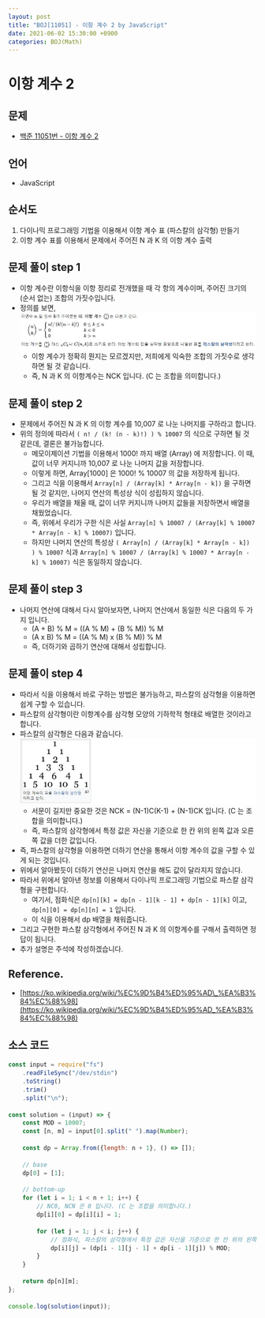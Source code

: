 ```yaml
---
layout: post
title: "BOJ[11051] - 이항 계수 2 by JavaScript"
date: 2021-06-02 15:30:00 +0900
categories: BOJ(Math)
---
```


# 이항 계수 2

## 문제

- [백준 11051번 - 이항 계수 2](https://www.acmicpc.net/problem/11051)

## 언어

- JavaScript

## 순서도

1. 다이나믹 프로그래밍 기법을 이용해서 이항 계수 표 (파스칼의 삼각형) 만들기
2. 이항 계수 표를 이용해서 문제에서 주어진 N 과 K 의 이항 계수 출력

## 문제 풀이 step 1

- 이항 계수란 이항식을 이항 정리로 전개했을 때 각 항의 계수이며, 주어진 크기의 (순서 없는) 조합의 가짓수입니다.
- 정의를 보면,
  ![백준 11051번 이항 계수 2 의 이항 계수 정의 사진](/public/img/BOJ-Math/BOJ-11051-1.JPG)
  - 이항 계수가 정확히 뭔지는 모르겠지만, 저희에게 익숙한 조합의 가짓수로 생각하면 될 것 같습니다.
  - 즉, N 과 K 의 이항계수는 NCK 입니다. (C 는 조합을 의미합니다.)

## 문제 풀이 step 2

- 문제에서 주어진 N 과 K 의 이항 계수를 10,007 로 나눈 나머지를 구하라고 합니다.
- 위의 정의에 따라서 `( n! / (k! (n - k)!) ) % 10007` 의 식으로 구하면 될 것 같은데, 결론은 불가능합니다.
  - 메모이제이션 기법을 이용해서 1000! 까지 배열 (Array) 에 저장합니다. 이 때, 값이 너무 커지니까 10,007 로 나눈 나머지 값을 저장합니다.
  - 이렇게 하면, Array[1000] 은 1000! % 10007 의 값을 저장하게 됩니다.
  - 그리고 식을 이용해서 `Array[n] / (Array[k] * Array[n - k])` 을 구하면 될 것 같지만, 나머지 연산의 특성상 식이 성립하지 않습니다.
  - 우리가 배열을 채울 때, 값이 너무 커지니까 나머지 값들을 저장하면서 배열을 채웠었습니다.
  - 즉, 위에서 우리가 구한 식은 사실 `Array[n] % 10007 / (Array[k] % 10007 * Array[n - k] % 10007)` 입니다.
  - 하지만 나머지 연산의 특성상 `( Array[n] / (Array[k] * Array[n - k]) ) % 10007` 식과 `Array[n] % 10007 / (Array[k] % 10007 * Array[n - k] % 10007)` 식은 동일하지 않습니다.

## 문제 풀이 step 3

- 나머지 연산에 대해서 다시 알아보자면, 나머지 연산에서 동일한 식은 다음의 두 가지 입니다.
  - (A + B) % M = ((A % M) + (B % M)) % M
  - (A x B) % M = ((A % M) x (B % M)) % M
  - 즉, 더하기와 곱하기 연산에 대해서 성립합니다.

## 문제 풀이 step 4

- 따라서 식을 이용해서 바로 구하는 방법은 불가능하고, 파스칼의 삼각형을 이용하면 쉽게 구할 수 있습니다.
- 파스칼의 삼각형이란 이항계수를 삼각형 모양의 기하학적 형태로 배열한 것이라고 합니다.
- 파스칼의 삼각형은 다음과 같습니다.
  ![백준 11051번 이항 계수 2 의 파스칼의 삼각형 사진](/public/img/BOJ-Math/BOJ-11051-2.JPG)
  - 서문이 길지만 중요한 것은 NCK = (N-1)C(K-1) + (N-1)CK 입니다. (C 는 조합을 의미합니다.)
  - 즉, 파스칼의 삼각형에서 특정 값은 자신을 기준으로 한 칸 위의 왼쪽 값과 오른쪽 값을 더한 값입니다.
- 즉, 파스칼의 삼각형을 이용하면 더하기 연산을 통해서 이항 계수의 값을 구할 수 있게 되는 것입니다.
- 위에서 알아봤듯이 더하기 연산은 나머지 연산을 해도 값이 달라지지 않습니다.
- 따라서 위에서 알아낸 정보를 이용해서 다이나믹 프로그래밍 기법으로 파스칼 삼각형을 구현합니다.
  - 여기서, 점화식은 `dp[n][k] = dp[n - 1][k - 1] + dp[n - 1][k]` 이고, `dp[n][0] = dp[n][n] = 1` 입니다.
  - 이 식을 이용해서 dp 배열을 채워줍니다.
- 그리고 구현한 파스칼 삼각형에서 주어진 N 과 K 의 이항계수를 구해서 출력하면 정답이 됩니다.
- 추가 설명은 주석에 작성하겠습니다.

## Reference.

- [https://ko.wikipedia.org/wiki/%EC%9D%B4%ED%95%AD\_%EA%B3%84%EC%88%98](https://ko.wikipedia.org/wiki/%EC%9D%B4%ED%95%AD_%EA%B3%84%EC%88%98)

## 소스 코드

```jsx
const input = require("fs")
	.readFileSync("/dev/stdin")
	.toString()
	.trim()
	.split("\n");

const solution = (input) => {
	const MOD = 10007;
	const [n, m] = input[0].split(" ").map(Number);

	const dp = Array.from({length: n + 1}, () => []);

	// base
	dp[0] = [1];

	// bottom-up
	for (let i = 1; i < n + 1; i++) {
		// NC0, NCN 은 0 입니다. (C 는 조합을 의미합니다.)
		dp[i][0] = dp[i][i] = 1;

		for (let j = 1; j < i; j++) {
			// 점화식, 파스칼의 삼각형에서 특정 값은 자신을 기준으로 한 칸 위의 왼쪽 값과 오른쪽 값을 더한 값
			dp[i][j] = (dp[i - 1][j - 1] + dp[i - 1][j]) % MOD;
		}
	}

	return dp[n][m];
};

console.log(solution(input));
```
